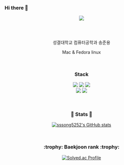 ### Hi there 👋

<div align=center>
	<img src="https://capsule-render.vercel.app/api?type=waving&color=0:111111,100:a82da8&height=300&section=header&text=sssong5252&fontColor=&fontSize=80&animation=waveIn&fontAlignY=38&desc=Junyong's%20GitHub&descAlignY=51&descAlign=62" />

<h2></h2>
<br/>

</div>
<div align="center">
<p> 성결대학교 컴퓨터공학과 송준용 </p>
<p> Mac & Fedora linux </p>
</div>

<br/>

<div align="center">
	<h3>Stack</h3>
<img src="https://img.shields.io/badge/c-A8B9CC?style=for-the-badge&logo=c&logoColor=black">
	<img src="https://img.shields.io/badge/python-3776AB?style=for-the-badge&logo=python&logoColor=white">
	<img src="https://img.shields.io/badge/html5-E34F26?style=for-the-badge&logo=html5&logoColor=white">
	<br/>
	<img src="https://img.shields.io/badge/ubuntu-E95420?style=for-the-badge&logo=ubuntu&logoColor=white">
	<img src="https://img.shields.io/badge/linux-FCC624?style=for-the-badge&logo=linux&logoColor=black">
	<br/>
</div>

<br/>


<br/>

<div align="center">
<h3>🐳 Stats 🐳</h3>

<p>

[![sssong5252's GitHub stats](https://github-readme-stats.vercel.app/api?username=sssong5252&show_icons=true&bg_color=00000000t)](https://github.com/sssong5252/github-readme-stats)

</p>
</div>

<br/>

<div align="center">

<h3>:trophy: Baekjoon rank  :trophy:</h3>

<p>

[![Solved.ac Profile](http://mazassumnida.wtf/api/v2/generate_badge?boj=sssong5252)](https://solved.ac/songjy/)

</p>
</div>
